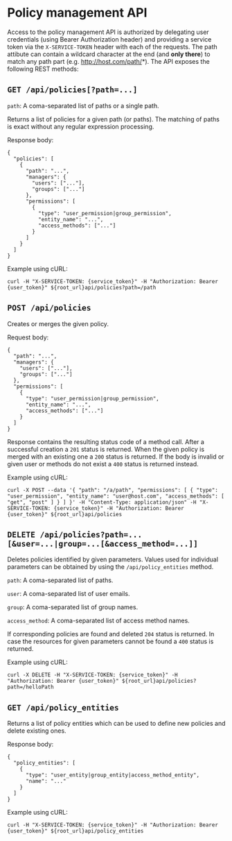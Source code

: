 # Policy management API

Access to the policy management API is authorized by delegating user
credentials (using Bearer Authorization header) and providing a service token
via the `X-SERVICE-TOKEN` header with each of the requests. The path attibute
can contain a wildcard character at the end (and **only there**) to match any path part
(e.g. http://host.com/path/*).
The API exposes the following REST methods:

## `GET /api/policies[?path=...]`

`path`: A coma-separated list of paths or a single path.

Returns a list of policies for a given path (or paths). The matching of paths is exact without
any regular expression processing.

Response body:

```
{
  "policies": [
    {
      "path": "...",
      "managers": {
        "users": ["..."],
        "groups": ["..."]
      },
      "permissions": [
        {
          "type": "user_permission|group_permission",
          "entity_name": "...",
          "access_methods": ["..."]
        }
      ]
    }
  ]
}
```

Example using cURL:

```
curl -H "X-SERVICE-TOKEN: {service_token}" -H "Authorization: Bearer {user_token}" ${root_url}api/policies?path=/path
```

## `POST /api/policies`

Creates or merges the given policy.

Request body:

```
{
  "path": "...",
  "managers": {
    "users": ["..."],
    "groups": ["..."]
  },
  "permissions": [
    {
      "type": "user_permission|group_permission",
      "entity_name": "...",
      "access_methods": ["..."]
    }
  ]
}
```

Response contains the resulting status code of a method call. After a successful creation
a `201` status is returned. When the given policy is merged with an existing one a `200` status is
returned. If the body is invalid or given user or methods do not exist a `400`
status is returned instead.

Example using cURL:

```
curl -X POST --data '{ "path": "/a/path", "permissions": [ { "type": "user_permission", "entity_name": "user@host.com", "access_methods": [ "get", "post" ] } ] }' -H "Content-Type: application/json" -H "X-SERVICE-TOKEN: {service_token}" -H "Authorization: Bearer {user_token}" ${root_url}api/policies
```

## `DELETE /api/policies?path=...[&user=...|group=...[&access_method=...]]`

Deletes policies identified by given parameters. Values used for individual parameters can be
obtained by using the `/api/policy_entities` method.

`path`: A coma-separated list of paths.

`user`: A coma-separated list of user emails.

`group`: A coma-separated list of group names.

`access_method`: A coma-separated list of access method names.

If corresponding policies are found and deleted `204` status is
returned. In case the resources for given parameters cannot be found a `400` status is returned.

Example using cURL:

```
curl -X DELETE -H "X-SERVICE-TOKEN: {service_token}" -H "Authorization: Bearer {user_token}" ${root_url}api/policies?path=/helloPath
```

## `GET /api/policy_entities`

Returns a list of policy entities which can be used to define new policies and delete existing ones.

Response body:

```
{
  "policy_entities": [
    {
      "type": "user_entity|group_entity|access_method_entity",
      "name": "..."
    }
  ]
}
```

Example using cURL:

```
curl -H "X-SERVICE-TOKEN: {service_token}" -H "Authorization: Bearer {user_token}" ${root_url}api/policy_entities
```
